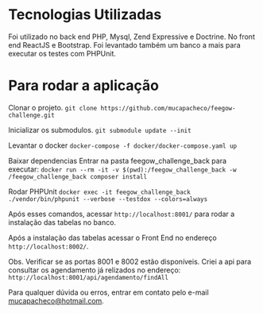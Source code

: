 # Tecnologias Utilizadas

Foi utilizado no back end PHP, Mysql, Zend Expressive e Doctrine. No front end ReactJS e Bootstrap.
Foi levantado também um banco a mais para executar os testes com PHPUnit.

# Para rodar a aplicação

Clonar o projeto.
``git clone https://github.com/mucapacheco/feegow-challenge.git``

Inicializar os submodulos.
``git submodule update --init``

Levantar o docker
``docker-compose -f docker/docker-compose.yaml up``

Baixar dependencias
Entrar na pasta feegow_challenge_back para executar:
``docker run --rm -it -v $(pwd):/feegow_challenge_back -w /feegow_challenge_back composer install``

Rodar PHPUnit
``docker exec -it feegow_challenge_back ./vendor/bin/phpunit --verbose --testdox --colors=always``


Após esses comandos, acessar ``http://localhost:8001/`` para rodar a instalação das tabelas no banco.

Após a instalação das tabelas acessar o Front End no endereço ``http://localhost:8002/``.

Obs. Verificar se as portas 8001 e 8002 estão disponíveis.
Criei a api para consultar os agendamento já relizados no endereço: ``http://localhost:8001/api/agendamento/findAll``


Para qualquer dúvida ou erros, entrar em contato pelo e-mail mucapacheco@hotmail.com.
